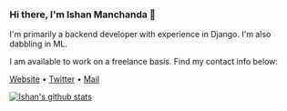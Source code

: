 ### Hi there, I'm Ishan Manchanda 👋

<!--
**IshanManchanda/IshanManchanda** is a ✨ _special_ ✨ repository because its `README.md` (this file) appears on your GitHub profile.

Here are some ideas to get you started:

- 🔭 I’m currently working on ...
- 🌱 I’m currently learning ...
- 👯 I’m looking to collaborate on ...
- 🤔 I’m looking for help with ...
- 💬 Ask me about ...
- 📫 How to reach me: ...
- 😄 Pronouns: ...
- ⚡ Fun fact: ...
-->

I'm primarily a backend developer with experience in Django. I'm also dabbling in ML.


I am available to work on a freelance basis. Find my contact info below: 

[Website](https://ishanmanchanda.github.io) •
[Twitter](https://twitter.com/TheIshanM) •
[Mail](mailto:ishanmanchanda70@gmail.com)


[![Ishan's github stats](https://github-readme-stats.vercel.app/api?username=ishanmanchanda&show_icons=true)]()
